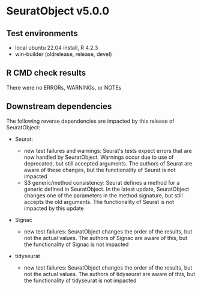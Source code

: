 # SeuratObject v5.0.0

## Test environments
* local ubuntu 22.04 install, R 4.2.3
* win-builder (oldrelease, release, devel)

## R CMD check results

There were no ERRORs, WARNINGs, or NOTEs

## Downstream dependencies

The following reverse dependencies are impacted by this release of SeuratObject:

- Seurat:
  - new test failures and warnings: Seurat's tests expect errors that are now handled by SeuratObject. Warnings occur due to use of deprecated, but still accepted arguments. The authors of Seurat are aware of these changes, but the functionality of Seurat is not impacted
  - S3 generic/method consistency: Seurat defines a method for a generic defined in SeuratObject. In the latest update, SeuratObject changes one of the parameters in the method signature, but still accepts the old arguments. The functionality of Seurat is not impacted by this update

- Signac
  - new test failures: SeuratObject changes the order of the results, but not the actual values. The authors of Signac are aware of this, but the functionality of Signac is not impacted

- tidyseurat
  - new test failures: SeuratObject changes the order of the results, but not the actual values. The authors of tidyseurat are aware of this, but the functionality of tidyseurat is not impacted
